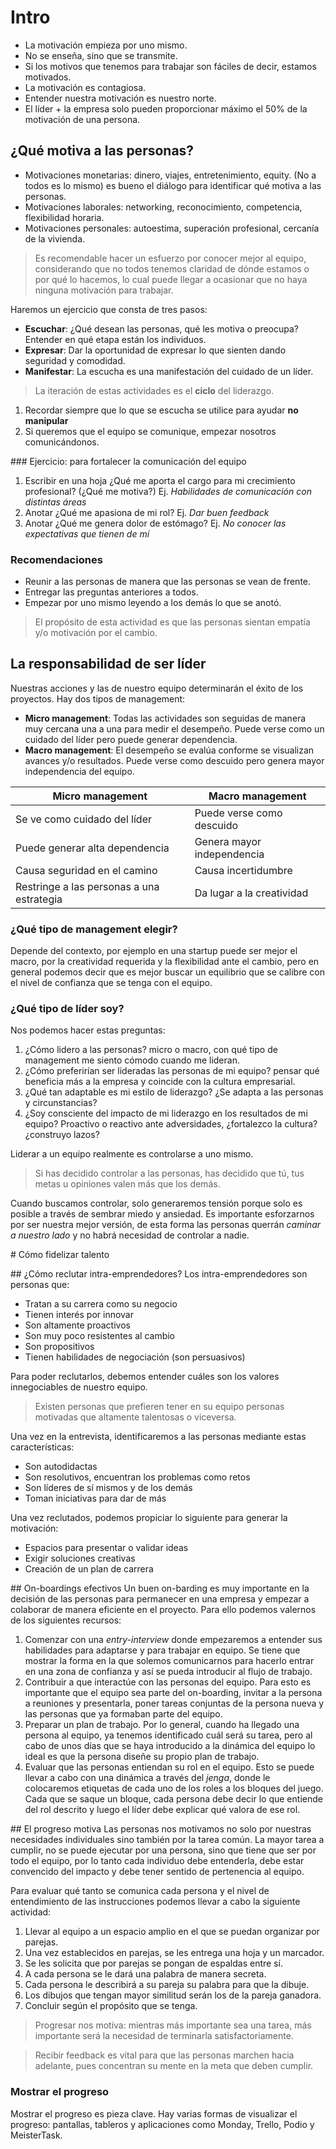 # Intro
* La motivación empieza por uno mismo.
* No se enseña, sino que se transmite.
* Si los motivos que tenemos para trabajar son fáciles de decir, estamos motivados.
* La motivación es contagiosa.
* Entender nuestra motivación es nuestro norte.
* El líder + la empresa solo pueden proporcionar máximo el 50% de la motivación de una persona.

## ¿Qué motiva a las personas?
* Motivaciones monetarias: dinero, viajes, entretenimiento, equity. (No a todos es lo mismo) es bueno el diálogo para identificar qué motiva a las personas.
* Motivaciones laborales: networking, reconocimiento, competencia, flexibilidad horaria.
* Motivaciones personales: autoestima, superación profesional, cercanía de la vivienda.

> Es recomendable hacer un esfuerzo por conocer mejor al equipo, considerando que no todos tenemos claridad de dónde estamos o por qué lo hacemos, lo cual puede llegar a ocasionar que no haya ninguna motivación para trabajar.

Haremos un ejercicio que consta de tres pasos:
* **Escuchar**: ¿Qué desean las personas, qué les motiva o preocupa? Entender en qué etapa están los individuos.
* **Expresar**: Dar la oportunidad de expresar lo que sienten dando seguridad y comodidad.
* **Manifestar**: La escucha es una manifestación del cuidado de un líder.

> La iteración de estas actividades es el **ciclo** del liderazgo.

1. Recordar siempre que lo que se escucha se utilice para ayudar **no manipular**
2. Si queremos que el equipo se comunique, empezar nosotros comunicándonos.

### Ejercicio: para fortalecer la comunicación del equipo
1. Escribir en una hoja ¿Qué me aporta el cargo para mi crecimiento profesional? (¿Qué me motiva?) Ej. *Habilidades de comunicación con distintas áreas*
2. Anotar ¿Qué me apasiona de mi rol? Ej. *Dar buen feedback*
3. Anotar ¿Qué me genera dolor de estómago? Ej. *No conocer las expectativas que tienen de mí*

### Recomendaciones
* Reunir a las personas de manera que las personas se vean de frente.
* Entregar las preguntas anteriores a todos.
* Empezar por uno mismo leyendo a los demás lo que se anotó.

> El propósito de esta actividad es que las personas sientan empatía y/o motivación por el cambio.

## La responsabilidad de ser líder
Nuestras acciones y las de nuestro equipo determinarán el éxito de los proyectos. Hay dos tipos de management:
* **Micro management**: Todas las actividades son seguidas de manera muy cercana una a una para medir el desempeño. Puede verse como un cuidado del líder pero puede generar dependencia. 
* **Macro management**: El desempeño se evalúa conforme se visualizan avances y/o resultados. Puede verse como descuido pero genera mayor independencia del equipo.

|Micro management|Macro management|
|-|-|
|Se ve como cuidado del líder|Puede verse como descuido|
|Puede generar alta dependencia|Genera mayor independencia|
|Causa seguridad en el camino|Causa incertidumbre|
|Restringe a las personas a una estrategia|Da lugar a la creatividad|

### ¿Qué tipo de management elegir?
Depende del contexto, por ejemplo en una startup puede ser mejor el macro, por la creatividad requerida y la flexibilidad ante el cambio, pero en general podemos decir que es mejor buscar un equilibrio que se calibre con el nivel de confianza que se tenga con el equipo.

### ¿Qué tipo de líder soy?
Nos podemos hacer estas preguntas:
1. ¿Cómo lidero a las personas? micro o macro, con qué tipo de management me siento cómodo cuando me lideran.
2. ¿Cómo preferirían ser lideradas las personas de mi equipo? pensar qué beneficia más a la empresa y coincide con la cultura empresarial.
3. ¿Qué tan adaptable es mi estilo de liderazgo? ¿Se adapta a las personas y circunstancias?
4. ¿Soy consciente del impacto de mi liderazgo en los resultados de mi equipo? Proactivo o reactivo ante adversidades, ¿fortalezco la cultura? ¿construyo lazos?

Liderar a un equipo realmente es controlarse a uno mismo.

> Si has decidido controlar a las personas, has decidido que tú, tus metas u opiniones valen más que los demás.

Cuando buscamos controlar, solo generaremos tensión porque solo es posible a través de sembrar miedo y ansiedad. Es importante esforzarnos por ser nuestra mejor versión, de esta forma las personas querrán *caminar a nuestro lado* y no habrá necesidad de controlar a nadie.

# Cómo fidelizar talento

## ¿Cómo reclutar intra-emprendedores?
Los intra-emprendedores son personas que:
* Tratan a su carrera como su negocio
* Tienen interés por innovar
* Son altamente proactivos
* Son muy poco resistentes al cambio
* Son propositivos
* Tienen habilidades de negociación (son persuasivos)

Para poder reclutarlos, debemos entender cuáles son los valores innegociables de nuestro equipo.

> Existen personas que prefieren tener en su equipo personas motivadas que altamente talentosas o viceversa.

Una vez en la entrevista, identificaremos a las personas mediante estas características:
* Son autodidactas
* Son resolutivos, encuentran los problemas como retos
* Son líderes de sí mismos y de los demás
* Toman iniciativas para dar de más

Una vez reclutados, podemos propiciar lo siguiente para generar la motivación:
* Espacios para presentar o validar ideas
* Exigir soluciones creativas
* Creación de un plan de carrera

## On-boardings efectivos
Un buen on-barding es muy importante en la decisión de las personas para permanecer en una empresa y empezar a colaborar de manera eficiente en el proyecto. Para ello podemos valernos de los siguientes recursos:
1. Comenzar con una *entry-interview* donde empezaremos a entender sus habilidades para adaptarse y para trabajar en equipo. Se tiene que mostrar la forma en la que solemos comunicarnos para hacerlo entrar en una zona de confianza y así se pueda introducir al flujo de trabajo.
2. Contribuir a que interactúe con las personas del equipo. Para esto es importante que el equipo sea parte del on-boarding, invitar a la persona a reuniones y presentarla, poner tareas conjuntas de la persona nueva y las personas que ya formaban parte del equipo.
3. Preparar un plan de trabajo. Por lo general, cuando ha llegado una persona al equipo, ya tenemos identificado cuál será su tarea, pero al cabo de unos días que se haya introducido a la dinámica del equipo lo ideal es que la persona diseñe su propio plan de trabajo.
4. Evaluar que las personas entiendan su rol en el equipo.  Esto se puede llevar a cabo con una dinámica a través del *jenga*, donde le colocaremos etiquetas de cada uno de los roles a los bloques del juego. Cada que se saque un bloque, cada persona debe decir lo que entiende del rol descrito y luego el líder debe explicar qué valora de ese rol.

## El progreso motiva
Las personas nos motivamos no solo por nuestras necesidades individuales sino también por la tarea común. La mayor tarea a cumplir, no se puede ejecutar por una persona, sino que tiene que ser por todo el equipo, por lo tanto cada individuo debe entenderla, debe estar convencido del impacto y debe tener sentido de pertenencia al equipo.

Para evaluar qué tanto se comunica cada persona y el nivel de entendimiento de las instrucciones podemos llevar a cabo la siguiente actividad:
1. Llevar al equipo a un espacio amplio en el que se puedan organizar por parejas.
2. Una vez establecidos en parejas, se les entrega una hoja y un marcador.
3. Se les solicita que por parejas se pongan de espaldas entre sí.
4. A cada persona se le dará una palabra de manera secreta.
5. Cada persona le describirá a su pareja su palabra para que la dibuje.
6. Los dibujos que tengan mayor similitud serán los de la pareja ganadora.
7. Concluir según el propósito que se tenga.

> Progresar nos motiva: mientras más importante sea una tarea, más importante será la necesidad de terminarla satisfactoriamente.

> Recibir feedback es vital para que las personas marchen hacia adelante, pues concentran su mente en la meta que deben cumplir.

### Mostrar el progreso
Mostrar el progreso es pieza clave. Hay varias formas de visualizar el progreso: pantallas, tableros y aplicaciones como Monday, Trello, Podio y MeisterTask.